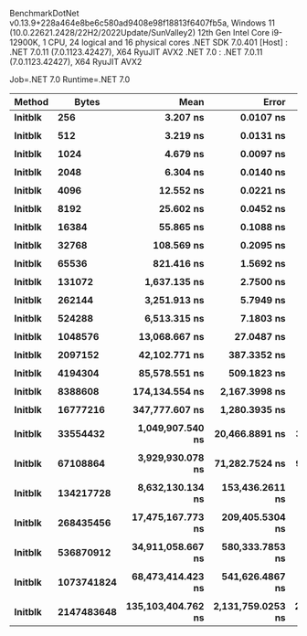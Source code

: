 
BenchmarkDotNet v0.13.9+228a464e8be6c580ad9408e98f18813f6407fb5a, Windows 11 (10.0.22621.2428/22H2/2022Update/SunValley2)
12th Gen Intel Core i9-12900K, 1 CPU, 24 logical and 16 physical cores
.NET SDK 7.0.401
  [Host]   : .NET 7.0.11 (7.0.1123.42427), X64 RyuJIT AVX2
  .NET 7.0 : .NET 7.0.11 (7.0.1123.42427), X64 RyuJIT AVX2

Job=.NET 7.0  Runtime=.NET 7.0  

 Method  | Bytes      | Mean               | Error             | StdDev            | Min                | Max                | Ratio |
-------- |----------- |-------------------:|------------------:|------------------:|-------------------:|-------------------:|------:|
 **Initblk** | **256**        |           **3.207 ns** |         **0.0107 ns** |         **0.0100 ns** |           **3.191 ns** |           **3.223 ns** |  **1.00** |
         |            |                    |                   |                   |                    |                    |       |
 **Initblk** | **512**        |           **3.219 ns** |         **0.0131 ns** |         **0.0109 ns** |           **3.202 ns** |           **3.240 ns** |  **1.00** |
         |            |                    |                   |                   |                    |                    |       |
 **Initblk** | **1024**       |           **4.679 ns** |         **0.0097 ns** |         **0.0086 ns** |           **4.666 ns** |           **4.692 ns** |  **1.00** |
         |            |                    |                   |                   |                    |                    |       |
 **Initblk** | **2048**       |           **6.304 ns** |         **0.0140 ns** |         **0.0131 ns** |           **6.269 ns** |           **6.325 ns** |  **1.00** |
         |            |                    |                   |                   |                    |                    |       |
 **Initblk** | **4096**       |          **12.552 ns** |         **0.0221 ns** |         **0.0196 ns** |          **12.513 ns** |          **12.591 ns** |  **1.00** |
         |            |                    |                   |                   |                    |                    |       |
 **Initblk** | **8192**       |          **25.602 ns** |         **0.0452 ns** |         **0.0422 ns** |          **25.526 ns** |          **25.648 ns** |  **1.00** |
         |            |                    |                   |                   |                    |                    |       |
 **Initblk** | **16384**      |          **55.865 ns** |         **0.1088 ns** |         **0.1018 ns** |          **55.620 ns** |          **56.007 ns** |  **1.00** |
         |            |                    |                   |                   |                    |                    |       |
 **Initblk** | **32768**      |         **108.569 ns** |         **0.2095 ns** |         **0.1857 ns** |         **108.007 ns** |         **108.782 ns** |  **1.00** |
         |            |                    |                   |                   |                    |                    |       |
 **Initblk** | **65536**      |         **821.416 ns** |         **1.5692 ns** |         **1.4678 ns** |         **819.461 ns** |         **824.089 ns** |  **1.00** |
         |            |                    |                   |                   |                    |                    |       |
 **Initblk** | **131072**     |       **1,637.135 ns** |         **2.7500 ns** |         **2.5723 ns** |       **1,633.481 ns** |       **1,642.257 ns** |  **1.00** |
         |            |                    |                   |                   |                    |                    |       |
 **Initblk** | **262144**     |       **3,251.913 ns** |         **5.7949 ns** |         **5.1370 ns** |       **3,242.724 ns** |       **3,259.322 ns** |  **1.00** |
         |            |                    |                   |                   |                    |                    |       |
 **Initblk** | **524288**     |       **6,513.315 ns** |         **7.1803 ns** |         **6.7164 ns** |       **6,496.829 ns** |       **6,521.340 ns** |  **1.00** |
         |            |                    |                   |                   |                    |                    |       |
 **Initblk** | **1048576**    |      **13,068.667 ns** |        **27.0487 ns** |        **25.3013 ns** |      **13,027.228 ns** |      **13,122.063 ns** |  **1.00** |
         |            |                    |                   |                   |                    |                    |       |
 **Initblk** | **2097152**    |      **42,102.771 ns** |       **387.3352 ns** |       **343.3626 ns** |      **41,617.285 ns** |      **42,705.469 ns** |  **1.00** |
         |            |                    |                   |                   |                    |                    |       |
 **Initblk** | **4194304**    |      **85,578.551 ns** |       **509.1823 ns** |       **476.2895 ns** |      **84,885.791 ns** |      **86,540.137 ns** |  **1.00** |
         |            |                    |                   |                   |                    |                    |       |
 **Initblk** | **8388608**    |     **174,134.554 ns** |     **2,167.3998 ns** |     **1,692.1632 ns** |     **172,273.267 ns** |     **176,756.055 ns** |  **1.00** |
         |            |                    |                   |                   |                    |                    |       |
 **Initblk** | **16777216**   |     **347,777.607 ns** |     **1,280.3935 ns** |     **1,197.6808 ns** |     **345,954.395 ns** |     **350,179.932 ns** |  **1.00** |
         |            |                    |                   |                   |                    |                    |       |
 **Initblk** | **33554432**   |   **1,049,907.540 ns** |    **20,466.8891 ns** |    **32,462.6550 ns** |     **989,453.516 ns** |   **1,118,805.664 ns** |  **1.00** |
         |            |                    |                   |                   |                    |                    |       |
 **Initblk** | **67108864**   |   **3,929,930.078 ns** |    **71,282.7524 ns** |    **97,572.6360 ns** |   **3,735,382.031 ns** |   **4,119,652.344 ns** |  **1.00** |
         |            |                    |                   |                   |                    |                    |       |
 **Initblk** | **134217728**  |   **8,632,130.134 ns** |   **153,436.2611 ns** |   **136,017.2489 ns** |   **8,308,626.562 ns** |   **8,797,628.125 ns** |  **1.00** |
         |            |                    |                   |                   |                    |                    |       |
 **Initblk** | **268435456**  |  **17,475,167.773 ns** |   **209,405.5304 ns** |   **205,664.2309 ns** |  **17,042,906.250 ns** |  **17,766,434.375 ns** |  **1.00** |
         |            |                    |                   |                   |                    |                    |       |
 **Initblk** | **536870912**  |  **34,911,058.667 ns** |   **580,333.7853 ns** |   **542,844.5829 ns** |  **34,043,340.000 ns** |  **36,010,740.000 ns** |  **1.00** |
         |            |                    |                   |                   |                    |                    |       |
 **Initblk** | **1073741824** |  **68,473,414.423 ns** |   **541,626.4867 ns** |   **452,282.6468 ns** |  **67,786,725.000 ns** |  **69,426,175.000 ns** |  **1.00** |
         |            |                    |                   |                   |                    |                    |       |
 **Initblk** | **2147483648** | **135,103,404.762 ns** | **2,131,759.0253 ns** | **2,537,707.4770 ns** | **132,216,825.000 ns** | **141,694,775.000 ns** |  **1.00** |

